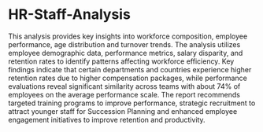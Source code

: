 # HR-Staff-Analysis

This analysis provides key insights into workforce composition, employee performance, age distribution and turnover trends. The analysis utilizes employee demographic data, performance metrics, salary disparity, and retention rates to identify patterns affecting workforce efficiency. Key findings indicate that certain departments and countries experience higher retention rates due to higher compensation packages, while performance evaluations reveal significant similarity across teams with about 74% of employees on the average performance scale. The report recommends targeted training programs to improve performance, strategic recruitment to attract younger staff for Succession Planning and enhanced employee engagement initiatives to improve retention and productivity.

